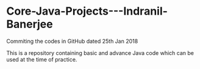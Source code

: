 # Core-Java-Projects---Indranil-Banerjee
Commiting the codes in GitHub dated 25th Jan 2018

This is a repository containing basic and advance Java code which can be used at the time of practice.
